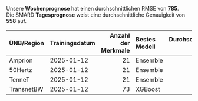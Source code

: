 
Unsere __Wochenprognose__ hat einen durchschnittlichen RMSE von __785__.  
Die SMARD __Tagesprognose__ weist eine durchschnittliche Genauigkeit von __558__ auf.
    
| ÜNB/Region   | Trainingsdatum   |   Anzahl der Merkmale | Bestes Modell   |   Durchschnittlicher RMSE |
|:-------------|:-----------------|----------------------:|:----------------|--------------------------:|
| Amprion      | 2025-01-12       |                    21 | Ensemble        |                       273 |
| 50Hertz      | 2025-01-12       |                    21 | Ensemble        |                       221 |
| TenneT       | 2025-01-12       |                    21 | Ensemble        |                       468 |
| TransnetBW   | 2025-01-12       |                    73 | XGBoost         |                       205 |